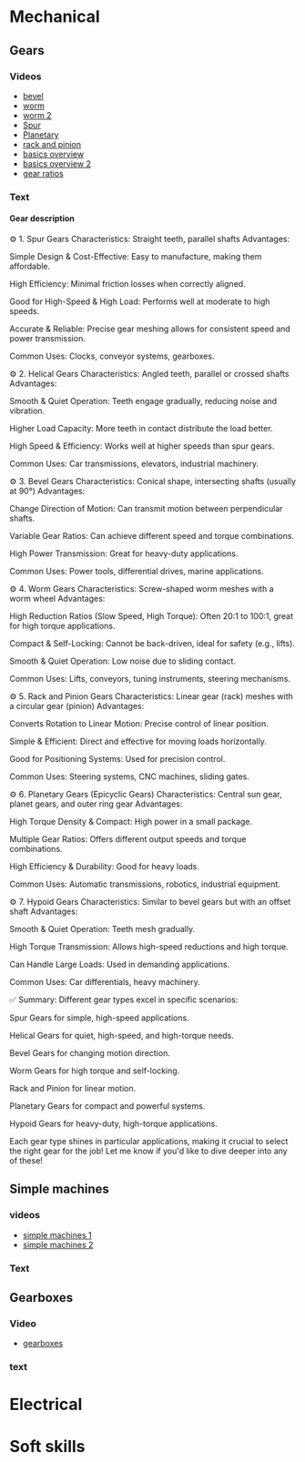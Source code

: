 # Mechanical
## Gears
### Videos
- [bevel](https://www.youtube.com/watch?v=0N1SVoDFThM)
- [worm](https://www.youtube.com/watch?v=K8HQA1Uz1sE)
- [worm 2](https://www.youtube.com/watch?v=n1Nid9yb8OE)
- [Spur](https://www.youtube.com/watch?v=mhtF00LQQjI&list=PLOLusRz4PNe574Dd3EtJidp6-9xHI0_0W)
- [Planetary](https://www.youtube.com/watch?v=TzJkD87eQNI&list=LL&index=2&t=378s)
- [rack and pinion](https://www.youtube.com/watch?v=SwUqCod40jI)
- [basics overview](https://www.youtube.com/watch?v=ZhDO16FDmxA&t=810s)
- [basics overview 2](https://www.youtube.com/watch?v=4ROtKKuSaBI)
- [gear ratios](https://www.youtube.com/watch?v=txQs3x-UN34)
### Text
#### Gear description
⚙️ 1. Spur Gears
Characteristics: Straight teeth, parallel shafts
Advantages:

Simple Design & Cost-Effective: Easy to manufacture, making them affordable.

High Efficiency: Minimal friction losses when correctly aligned.

Good for High-Speed & High Load: Performs well at moderate to high speeds.

Accurate & Reliable: Precise gear meshing allows for consistent speed and power transmission.

Common Uses: Clocks, conveyor systems, gearboxes.

⚙️ 2. Helical Gears
Characteristics: Angled teeth, parallel or crossed shafts
Advantages:

Smooth & Quiet Operation: Teeth engage gradually, reducing noise and vibration.

Higher Load Capacity: More teeth in contact distribute the load better.

High Speed & Efficiency: Works well at higher speeds than spur gears.

Common Uses: Car transmissions, elevators, industrial machinery.

⚙️ 3. Bevel Gears
Characteristics: Conical shape, intersecting shafts (usually at 90°)
Advantages:

Change Direction of Motion: Can transmit motion between perpendicular shafts.

Variable Gear Ratios: Can achieve different speed and torque combinations.

High Power Transmission: Great for heavy-duty applications.

Common Uses: Power tools, differential drives, marine applications.

⚙️ 4. Worm Gears
Characteristics: Screw-shaped worm meshes with a worm wheel
Advantages:

High Reduction Ratios (Slow Speed, High Torque): Often 20:1 to 100:1, great for high torque applications.

Compact & Self-Locking: Cannot be back-driven, ideal for safety (e.g., lifts).

Smooth & Quiet Operation: Low noise due to sliding contact.

Common Uses: Lifts, conveyors, tuning instruments, steering mechanisms.

⚙️ 5. Rack and Pinion Gears
Characteristics: Linear gear (rack) meshes with a circular gear (pinion)
Advantages:

Converts Rotation to Linear Motion: Precise control of linear position.

Simple & Efficient: Direct and effective for moving loads horizontally.

Good for Positioning Systems: Used for precision control.

Common Uses: Steering systems, CNC machines, sliding gates.

⚙️ 6. Planetary Gears (Epicyclic Gears)
Characteristics: Central sun gear, planet gears, and outer ring gear
Advantages:

High Torque Density & Compact: High power in a small package.

Multiple Gear Ratios: Offers different output speeds and torque combinations.

High Efficiency & Durability: Good for heavy loads.

Common Uses: Automatic transmissions, robotics, industrial equipment.

⚙️ 7. Hypoid Gears
Characteristics: Similar to bevel gears but with an offset shaft
Advantages:

Smooth & Quiet Operation: Teeth mesh gradually.

High Torque Transmission: Allows high-speed reductions and high torque.

Can Handle Large Loads: Used in demanding applications.

Common Uses: Car differentials, heavy machinery.

✅ Summary:
Different gear types excel in specific scenarios:

Spur Gears for simple, high-speed applications.

Helical Gears for quiet, high-speed, and high-torque needs.

Bevel Gears for changing motion direction.

Worm Gears for high torque and self-locking.

Rack and Pinion for linear motion.

Planetary Gears for compact and powerful systems.

Hypoid Gears for heavy-duty, high-torque applications.

Each gear type shines in particular applications, making it crucial to select the right gear for the job! Let me know if you'd like to dive deeper into any of these!







## Simple machines
### videos
- [simple machines 1](https://www.youtube.com/watch?v=fvOmaf2GfCY&t=111s)
- [simple machines 2](https://www.youtube.com/watch?v=s03LgyIgCtw)
### Text
## Gearboxes
### Video
- [gearboxes](https://www.youtube.com/watch?v=KlqvifgP0Ds)
### text
# Electrical
# Soft skills